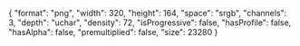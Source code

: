 {
  "format": "png",
  "width": 320,
  "height": 164,
  "space": "srgb",
  "channels": 3,
  "depth": "uchar",
  "density": 72,
  "isProgressive": false,
  "hasProfile": false,
  "hasAlpha": false,
  "premultiplied": false,
  "size": 23280
}